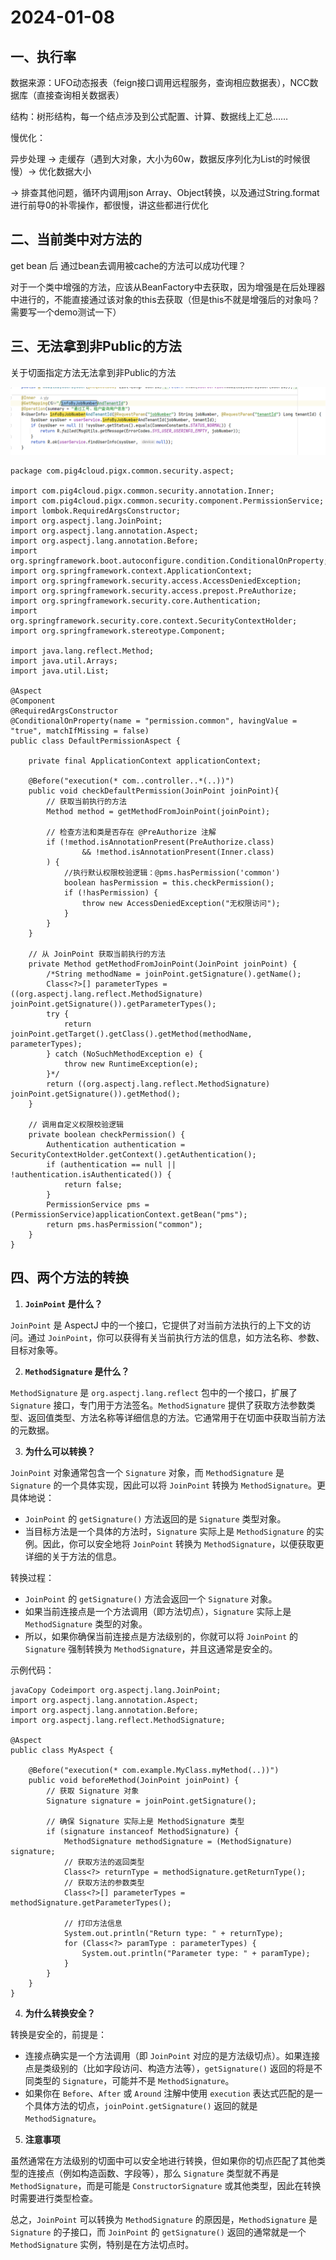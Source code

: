 # 2024-01-08

## 一、执行率

数据来源：UFO动态报表（feign接口调用远程服务，查询相应数据表），NCC数据库（直接查询相关数据表）

结构：树形结构，每一个结点涉及到公式配置、计算、数据线上汇总……

慢优化：

异步处理 -> 走缓存（遇到大对象，大小为60w，数据反序列化为List<Object>的时候很慢）-> 优化数据大小

-> 排查其他问题，循环内调用json Array、Object转换，以及通过String.format进行前导0的补零操作，都很慢，讲这些都进行优化

## 二、当前类中对方法的

get bean 后 通过bean去调用被cache的方法可以成功代理？

对于一个类中增强的方法，应该从BeanFactory中去获取，因为增强是在后处理器中进行的，不能直接通过该对象的this去获取（但是this不就是增强后的对象吗？需要写一个demo测试一下）

## 三、无法拿到非Public的方法

关于切面指定方法无法拿到非Public的方法

![image-20250108155029767](2024-01-08.assets/image-20250108155029767.png)

```
package com.pig4cloud.pigx.common.security.aspect;

import com.pig4cloud.pigx.common.security.annotation.Inner;
import com.pig4cloud.pigx.common.security.component.PermissionService;
import lombok.RequiredArgsConstructor;
import org.aspectj.lang.JoinPoint;
import org.aspectj.lang.annotation.Aspect;
import org.aspectj.lang.annotation.Before;
import org.springframework.boot.autoconfigure.condition.ConditionalOnProperty;
import org.springframework.context.ApplicationContext;
import org.springframework.security.access.AccessDeniedException;
import org.springframework.security.access.prepost.PreAuthorize;
import org.springframework.security.core.Authentication;
import org.springframework.security.core.context.SecurityContextHolder;
import org.springframework.stereotype.Component;

import java.lang.reflect.Method;
import java.util.Arrays;
import java.util.List;

@Aspect
@Component
@RequiredArgsConstructor
@ConditionalOnProperty(name = "permission.common", havingValue = "true", matchIfMissing = false)
public class DefaultPermissionAspect {

    private final ApplicationContext applicationContext;

    @Before("execution(* com..controller..*(..))")
    public void checkDefaultPermission(JoinPoint joinPoint){
        // 获取当前执行的方法
        Method method = getMethodFromJoinPoint(joinPoint);

        // 检查方法和类是否存在 @PreAuthorize 注解
        if (!method.isAnnotationPresent(PreAuthorize.class)
                && !method.isAnnotationPresent(Inner.class)
        ) {
            //执行默认权限校验逻辑：@pms.hasPermission('common')
            boolean hasPermission = this.checkPermission();
            if (!hasPermission) {
                throw new AccessDeniedException("无权限访问");
            }
        }
    }

    // 从 JoinPoint 获取当前执行的方法
    private Method getMethodFromJoinPoint(JoinPoint joinPoint) {
        /*String methodName = joinPoint.getSignature().getName();
        Class<?>[] parameterTypes = ((org.aspectj.lang.reflect.MethodSignature) joinPoint.getSignature()).getParameterTypes();
        try {
            return joinPoint.getTarget().getClass().getMethod(methodName, parameterTypes);
        } catch (NoSuchMethodException e) {
            throw new RuntimeException(e);
        }*/
        return ((org.aspectj.lang.reflect.MethodSignature) joinPoint.getSignature()).getMethod();
    }

    // 调用自定义权限校验逻辑
    private boolean checkPermission() {
        Authentication authentication = SecurityContextHolder.getContext().getAuthentication();
        if (authentication == null || !authentication.isAuthenticated()) {
            return false;
        }
        PermissionService pms = (PermissionService)applicationContext.getBean("pms");
        return pms.hasPermission("common");
    }
}

```



## 四、两个方法的转换

1. **`JoinPoint` 是什么？**

`JoinPoint` 是 AspectJ 中的一个接口，它提供了对当前方法执行的上下文的访问。通过 `JoinPoint`，你可以获得有关当前执行方法的信息，如方法名称、参数、目标对象等。

2. **`MethodSignature` 是什么？**

`MethodSignature` 是 `org.aspectj.lang.reflect` 包中的一个接口，扩展了 `Signature` 接口，专门用于方法签名。`MethodSignature` 提供了获取方法参数类型、返回值类型、方法名称等详细信息的方法。它通常用于在切面中获取当前方法的元数据。

3. **为什么可以转换？**

`JoinPoint` 对象通常包含一个 `Signature` 对象，而 `MethodSignature` 是 `Signature` 的一个具体实现，因此可以将 `JoinPoint` 转换为 `MethodSignature`。更具体地说：

- `JoinPoint` 的 `getSignature()` 方法返回的是 `Signature` 类型对象。
- 当目标方法是一个具体的方法时，`Signature` 实际上是 `MethodSignature` 的实例。因此，你可以安全地将 `JoinPoint` 转换为 `MethodSignature`，以便获取更详细的关于方法的信息。

转换过程：

- `JoinPoint` 的 `getSignature()` 方法会返回一个 `Signature` 对象。
- 如果当前连接点是一个方法调用（即方法切点），`Signature` 实际上是 `MethodSignature` 类型的对象。
- 所以，如果你确保当前连接点是方法级别的，你就可以将 `JoinPoint` 的 `Signature` 强制转换为 `MethodSignature`，并且这通常是安全的。

示例代码：

```
javaCopy Codeimport org.aspectj.lang.JoinPoint;
import org.aspectj.lang.annotation.Aspect;
import org.aspectj.lang.annotation.Before;
import org.aspectj.lang.reflect.MethodSignature;

@Aspect
public class MyAspect {

    @Before("execution(* com.example.MyClass.myMethod(..))")
    public void beforeMethod(JoinPoint joinPoint) {
        // 获取 Signature 对象
        Signature signature = joinPoint.getSignature();
        
        // 确保 Signature 实际上是 MethodSignature 类型
        if (signature instanceof MethodSignature) {
            MethodSignature methodSignature = (MethodSignature) signature;
            // 获取方法的返回类型
            Class<?> returnType = methodSignature.getReturnType();
            // 获取方法的参数类型
            Class<?>[] parameterTypes = methodSignature.getParameterTypes();
            
            // 打印方法信息
            System.out.println("Return type: " + returnType);
            for (Class<?> paramType : parameterTypes) {
                System.out.println("Parameter type: " + paramType);
            }
        }
    }
}
```

4. **为什么转换安全？**

转换是安全的，前提是：

- 连接点确实是一个方法调用（即 `JoinPoint` 对应的是方法级切点）。如果连接点是类级别的（比如字段访问、构造方法等），`getSignature()` 返回的将是不同类型的 `Signature`，可能并不是 `MethodSignature`。
- 如果你在 `Before`、`After` 或 `Around` 注解中使用 `execution` 表达式匹配的是一个具体方法的切点，`joinPoint.getSignature()` 返回的就是 `MethodSignature`。

5. **注意事项**

虽然通常在方法级别的切面中可以安全地进行转换，但如果你的切点匹配了其他类型的连接点（例如构造函数、字段等），那么 `Signature` 类型就不再是 `MethodSignature`，而是可能是 `ConstructorSignature` 或其他类型，因此在转换时需要进行类型检查。

总之，`JoinPoint` 可以转换为 `MethodSignature` 的原因是，`MethodSignature` 是 `Signature` 的子接口，而 `JoinPoint` 的 `getSignature()` 返回的通常就是一个 `MethodSignature` 实例，特别是在方法切点时。
